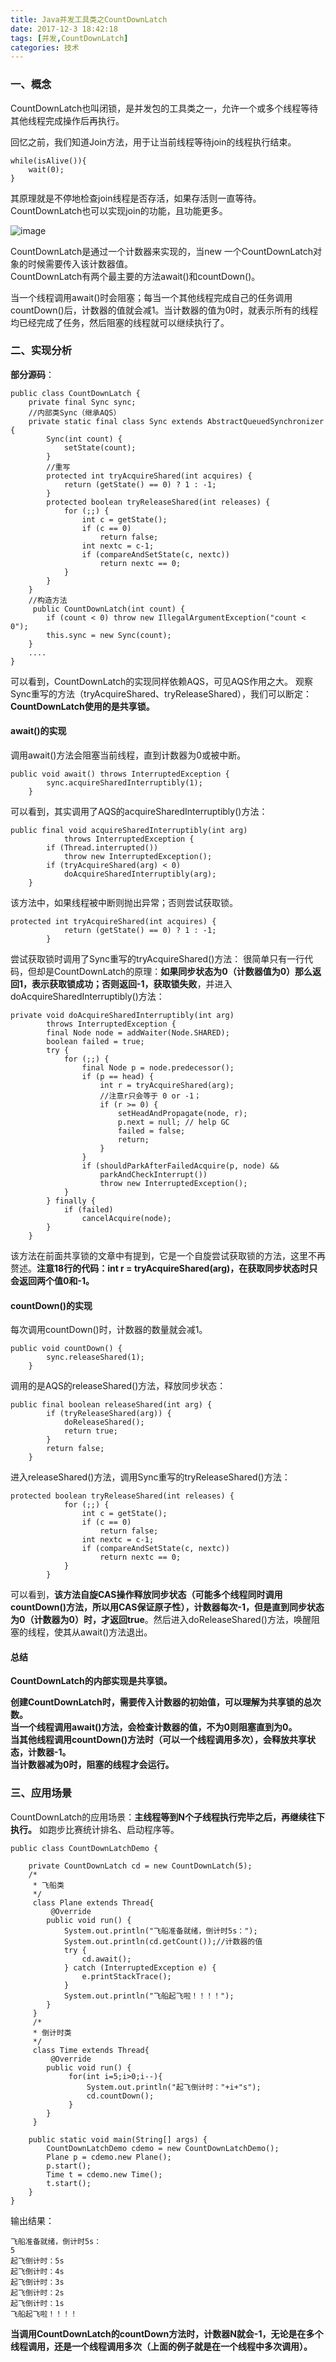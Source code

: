 ```yaml
---
title: Java并发工具类之CountDownLatch
date: 2017-12-3 18:42:18
tags: [并发,CountDownLatch]
categories: 技术
---
```

### 一、概念

CountDownLatch也叫闭锁，是并发包的工具类之一，允许一个或多个线程等待其他线程完成操作后再执行。

回忆之前，我们知道Join方法，用于让当前线程等待join的线程执行结束。

```
while(isAlive()){
    wait(0);
}
```


其原理就是不停地检查join线程是否存活，如果存活则一直等待。
CountDownLatch也可以实现join的功能，且功能更多。  

![image](http://osuskkx7k.bkt.clouddn.com/CountDownLatch.png)

CountDownLatch是通过一个计数器来实现的，当new 一个CountDownLatch对象的时候需要传入该计数器值。  
CountDownLatch有两个最主要的方法await()和countDown()。

当一个线程调用await()时会阻塞；每当一个其他线程完成自己的任务调用countDown()后，计数器的值就会减1。当计数器的值为0时，就表示所有的线程均已经完成了任务，然后阻塞的线程就可以继续执行了。

### 二、实现分析

**部分源码**：
```
public class CountDownLatch {
    private final Sync sync;
    //内部类Sync（继承AQS）
    private static final class Sync extends AbstractQueuedSynchronizer {
        Sync(int count) {
            setState(count);
        }
        //重写
        protected int tryAcquireShared(int acquires) {
            return (getState() == 0) ? 1 : -1;
        }
        protected boolean tryReleaseShared(int releases) {
            for (;;) {
                int c = getState();
                if (c == 0)
                    return false;
                int nextc = c-1;
                if (compareAndSetState(c, nextc))
                    return nextc == 0;
            }
        }
    }
    //构造方法
     public CountDownLatch(int count) {
        if (count < 0) throw new IllegalArgumentException("count < 0");
        this.sync = new Sync(count);
    }
    ....
}
```
可以看到，CountDownLatch的实现同样依赖AQS，可见AQS作用之大。
观察Sync重写的方法（tryAcquireShared、tryReleaseShared），我们可以断定：
**CountDownLatch使用的是共享锁。**

#### await()的实现

调用await()方法会阻塞当前线程，直到计数器为0或被中断。

```
public void await() throws InterruptedException {
        sync.acquireSharedInterruptibly(1);
    }
```
可以看到，其实调用了AQS的acquireSharedInterruptibly()方法：
```
public final void acquireSharedInterruptibly(int arg)
            throws InterruptedException {
        if (Thread.interrupted())
            throw new InterruptedException();
        if (tryAcquireShared(arg) < 0)
            doAcquireSharedInterruptibly(arg);
    }
```
该方法中，如果线程被中断则抛出异常；否则尝试获取锁。

```
protected int tryAcquireShared(int acquires) {
            return (getState() == 0) ? 1 : -1;
        }

```
尝试获取锁时调用了Sync重写的tryAcquireShared()方法：
很简单只有一行代码，但却是CountDownLatch的原理：**如果同步状态为0（计数器值为0）那么返回1，表示获取锁成功；否则返回-1，获取锁失败**，并进入doAcquireSharedInterruptibly()方法：

```
private void doAcquireSharedInterruptibly(int arg)
        throws InterruptedException {
        final Node node = addWaiter(Node.SHARED);
        boolean failed = true;
        try {
            for (;;) {
                final Node p = node.predecessor();
                if (p == head) {
                    int r = tryAcquireShared(arg);
                    //注意r只会等于 0 or -1；
                    if (r >= 0) {
                        setHeadAndPropagate(node, r);
                        p.next = null; // help GC
                        failed = false;
                        return;
                    }
                }
                if (shouldParkAfterFailedAcquire(p, node) &&
                    parkAndCheckInterrupt())
                    throw new InterruptedException();
            }
        } finally {
            if (failed)
                cancelAcquire(node);
        }
    }
```
该方法在前面共享锁的文章中有提到，它是一个自旋尝试获取锁的方法，这里不再赘述。**注意18行的代码：int r = tryAcquireShared(arg)，在获取同步状态时只会返回两个值0和-1。**


#### countDown()的实现
每次调用countDown()时，计数器的数量就会减1。

```
public void countDown() {
        sync.releaseShared(1);
    }
```
调用的是AQS的releaseShared()方法，释放同步状态：
```
public final boolean releaseShared(int arg) {
        if (tryReleaseShared(arg)) {
            doReleaseShared();
            return true;
        }
        return false;
    }
```
进入releaseShared()方法，调用Sync重写的tryReleaseShared()方法：
```
protected boolean tryReleaseShared(int releases) {
            for (;;) {
                int c = getState();
                if (c == 0)
                    return false;
                int nextc = c-1;
                if (compareAndSetState(c, nextc))
                    return nextc == 0;
            }
        }
```
可以看到，**该方法自旋CAS操作释放同步状态（可能多个线程同时调用countDown()方法，所以用CAS保证原子性），计数器每次-1，但是直到同步状态为0（计数器为0）时，才返回true**。然后进入doReleaseShared()方法，唤醒阻塞的线程，使其从await()方法退出。

#### 总结

**CountDownLatch的内部实现是共享锁。**


**创建CountDownLatch时，需要传入计数器的初始值，可以理解为共享锁的总次数。**  
**当一个线程调用await()方法，会检查计数器的值，不为0则阻塞直到为0。  
当其他线程调用countDown()方法时（可以一个线程调用多次），会释放共享状态，计数器-1。**  
**当计数器减为0时，阻塞的线程才会运行。**


### 三、应用场景
CountDownLatch的应用场景：**主线程等到N个子线程执行完毕之后，再继续往下执行。** 如跑步比赛统计排名、启动程序等。

```
public class CountDownLatchDemo {
	
	private CountDownLatch cd = new CountDownLatch(5);
	/*
	 * 飞船类
	 */
	 class Plane extends Thread{
		 @Override
		public void run() {
			System.out.println("飞船准备就绪，倒计时5s：");
			System.out.println(cd.getCount());//计数器的值
			try {
				cd.await();
			} catch (InterruptedException e) {
				e.printStackTrace();
			}
			System.out.println("飞船起飞啦！！！！");
		}
	 }
	 /*
	 * 倒计时类
	 */
	 class Time extends Thread{
		 @Override
		public void run() {
			 for(int i=5;i>0;i--){
				 System.out.println("起飞倒计时："+i+"s");
				 cd.countDown();
			 }
		}
	 }
	
	public static void main(String[] args) {
		CountDownLatchDemo cdemo = new CountDownLatchDemo();
		Plane p = cdemo.new Plane();
		p.start();
		Time t = cdemo.new Time();
		t.start();
	}
}
```
输出结果：
```
飞船准备就绪，倒计时5s：
5
起飞倒计时：5s
起飞倒计时：4s
起飞倒计时：3s
起飞倒计时：2s
起飞倒计时：1s
飞船起飞啦！！！！
```
**当调用CountDownLatch的countDown方法时，计数器N就会-1，无论是在多个线程调用，还是一个线程调用多次（上面的例子就是在一个线程中多次调用）。**
